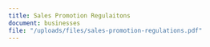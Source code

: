 ```yaml
---
title: Sales Promotion Regulaitons
document: businesses
file: "/uploads/files/sales-promotion-regulations.pdf"
---
```


